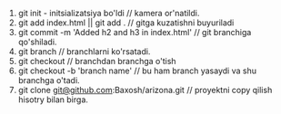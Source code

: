 1. git init - initsializatsiya bo'ldi // kamera or'natildi.
2. git add index.html || git add . // gitga kuzatishni buyuriladi
3. git commit -m 'Added h2 and h3 in index.html' // git branchiga qo'shiladi.
4. git branch // branchlarni ko'rsatadi.
5. git checkout // branchdan branchga o'tish
6. git checkout -b 'branch name' // bu ham branch yasaydi va shu branchga o'tadi.
7. git clone git@github.com:Baxosh/arizona.git // proyektni copy qilish hisotry bilan birga.
